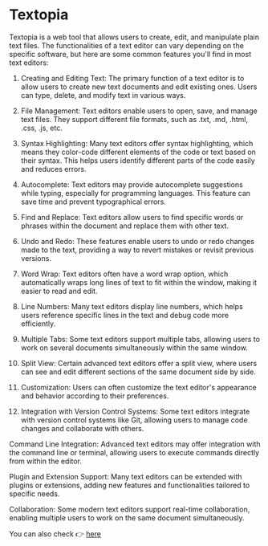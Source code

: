 # Textopia

Textopia is a web tool that allows users to create, edit, and manipulate plain text files. The functionalities of a text editor can vary depending on the specific software, but here are some common features you'll find in most text editors:

1. Creating and Editing Text: The primary function of a text editor is to allow users to create new text documents and edit existing ones. Users can type, delete, and modify text in various ways.

2. File Management: Text editors enable users to open, save, and manage text files. They support different file formats, such as .txt, .md, .html, .css, .js, etc.

3. Syntax Highlighting: Many text editors offer syntax highlighting, which means they color-code different elements of the code or text based on their syntax. This helps users identify different parts of the code easily and reduces errors.

4. Autocomplete: Text editors may provide autocomplete suggestions while typing, especially for programming languages. This feature can save time and prevent typographical errors.

5. Find and Replace: Text editors allow users to find specific words or phrases within the document and replace them with other text.

6. Undo and Redo: These features enable users to undo or redo changes made to the text, providing a way to revert mistakes or revisit previous versions.

7. Word Wrap: Text editors often have a word wrap option, which automatically wraps long lines of text to fit within the window, making it easier to read and edit.

8. Line Numbers: Many text editors display line numbers, which helps users reference specific lines in the text and debug code more efficiently.

9. Multiple Tabs: Some text editors support multiple tabs, allowing users to work on several documents simultaneously within the same window.

10. Split View: Certain advanced text editors offer a split view, where users can see and edit different sections of the same document side by side.

11. Customization: Users can often customize the text editor's appearance and behavior according to their preferences.

13. Integration with Version Control Systems: Some text editors integrate with version control systems like Git, allowing users to manage code changes and collaborate with others.

Command Line Integration: Advanced text editors may offer integration with the command line or terminal, allowing users to execute commands directly from within the editor.

Plugin and Extension Support: Many text editors can be extended with plugins or extensions, adding new features and functionalities tailored to specific needs.

Collaboration: Some modern text editors support real-time collaboration, enabling multiple users to work on the same document simultaneously.

You can also check 👉 <a href ="https://somnathbiswas.github.io/CodeClauseInternship_Textopia/"> here </a>
